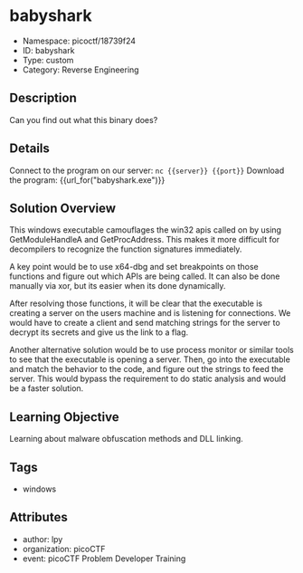 # babyshark

- Namespace: picoctf/18739f24
- ID: babyshark
- Type: custom
- Category: Reverse Engineering

## Description

Can you find out what this binary does?

## Details

Connect to the program on our server: `nc {{server}} {{port}}`
Download the program: {{url_for("babyshark.exe")}}


## Solution Overview

This windows executable camouflages the win32 apis called on by using GetModuleHandleA and GetProcAddress. This makes it more difficult for decompilers to recognize the function signatures immediately.

A key point would be to use x64-dbg and set breakpoints on those functions and figure out which APIs are being called. It can also be done manually via xor, but its easier when its done dynamically.

After resolving those functions, it will be clear that the executable is creating a server on the users machine and is listening for connections. We would have to create a client and send matching strings for the server to decrypt its secrets and give us the link to a flag.

Another alternative solution would be to use process monitor or similar tools to see that the executable is opening a server. Then, go into the executable and match the behavior to the code, and figure out the strings to feed the server. This would bypass the requirement to do static analysis and would be a faster solution.

## Learning Objective

Learning about malware obfuscation methods and DLL linking.

## Tags

- windows

## Attributes

- author: lpy
- organization: picoCTF
- event: picoCTF Problem Developer Training
